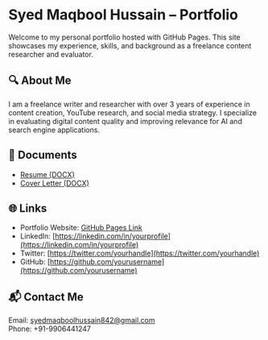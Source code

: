 
# Syed Maqbool Hussain – Portfolio

Welcome to my personal portfolio hosted with GitHub Pages. This site showcases my experience, skills, and background as a freelance content researcher and evaluator.

## 🔍 About Me
I am a freelance writer and researcher with over 3 years of experience in content creation, YouTube research, and social media strategy. I specialize in evaluating digital content quality and improving relevance for AI and search engine applications.

## 📄 Documents
- [Resume (DOCX)](./Syed_Maqbool_Hussain_Resume.docx)
- [Cover Letter (DOCX)](./Syed_Maqbool_Hussain_Cover_Letter.docx)

## 🌐 Links
- Portfolio Website: [GitHub Pages Link](https://yourusername.github.io/syed-portfolio/)
- LinkedIn: [https://linkedin.com/in/yourprofile](https://linkedin.com/in/yourprofile)
- Twitter: [https://twitter.com/yourhandle](https://twitter.com/yourhandle)
- GitHub: [https://github.com/yourusername](https://github.com/yourusername)

## 📬 Contact Me
Email: syedmaqboolhussain842@gmail.com  
Phone: +91-9906441247
